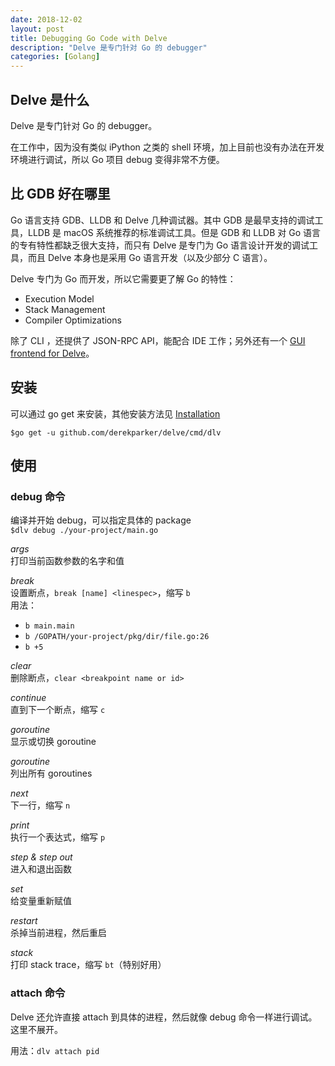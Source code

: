 ```yaml
---
date: 2018-12-02
layout: post
title: Debugging Go Code with Delve
description: "Delve 是专门针对 Go 的 debugger"
categories: [Golang]
---
```


## Delve 是什么
Delve 是专门针对 Go 的 debugger。

在工作中，因为没有类似 iPython 之类的 shell 环境，加上目前也没有办法在开发环境进行调试，所以 Go 项目 debug 变得非常不方便。

## 比 GDB 好在哪里
Go 语言支持 GDB、LLDB 和 Delve 几种调试器。其中 GDB 是最早支持的调试工具，LLDB 是 macOS 系统推荐的标准调试工具。但是 GDB 和 LLDB 对 Go 语言的专有特性都缺乏很大支持，而只有 Delve 是专门为 Go 语言设计开发的调试工具，而且 Delve 本身也是采用 Go 语言开发（以及少部分 C 语言）。

Delve 专门为 Go 而开发，所以它需要更了解 Go 的特性：

* Execution Model
* Stack Management
* Compiler Optimizations

除了 CLI ，还提供了 JSON-RPC API，能配合 IDE 工作；另外还有一个 [GUI frontend for Delve](https://github.com/aarzilli/gdlv)。

## 安装
可以通过 go get 来安装，其他安装方法见 [Installation](https://github.com/derekparker/delve/tree/master/Documentation/installation)

`$go get -u github.com/derekparker/delve/cmd/dlv`

## 使用
### debug 命令
编译并开始 debug，可以指定具体的 package  
`$dlv debug ./your-project/main.go`

*args*  
打印当前函数参数的名字和值

*break*  
设置断点，`break [name] <linespec>`，缩写 `b`  
用法：

* `b main.main`
* `b /GOPATH/your-project/pkg/dir/file.go:26`
* `b +5`

*clear*  
删除断点，`clear <breakpoint name or id>`  

*continue*  
直到下一个断点，缩写 `c` 

*goroutine*  
显示或切换 goroutine

*goroutine*  
列出所有 goroutines

*next*  
下一行，缩写 `n`

*print*  
执行一个表达式，缩写 `p`

*step & step out*  
进入和退出函数

*set*  
给变量重新赋值

*restart*  
杀掉当前进程，然后重启

*stack*  
打印 stack trace，缩写 `bt`（特别好用）

### attach 命令

Delve 还允许直接 attach 到具体的进程，然后就像 debug 命令一样进行调试。这里不展开。

用法：`dlv attach pid`
